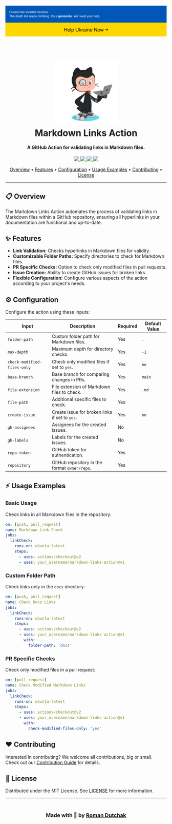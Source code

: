 [![Stand With Ukraine](https://raw.githubusercontent.com/vshymanskyy/StandWithUkraine/main/banner2-direct.svg)](https://vshymanskyy.github.io/StandWithUkraine/)

  <h1 align="center">
    <br>
    <img src="./assets/octocat.png" alt="Markdown Links Action Logo" width="200">
    <br>
    Markdown Links Action
    <br>
  </h1>

  <h4 align="center">A GitHub Action for validating links in Markdown files.</h4>

  <p align="center">
    <a href="https://github.com/your_username/markdown-links-action/releases">
      <img src="https://img.shields.io/github/v/release/dutchakdev/markdown-links-action?style=flat-square">
    </a>
    <a href="https://github.com/your_username/markdown-links-action/blob/main/LICENSE">
      <img src="https://img.shields.io/github/license/dutchakdev/markdown-links-action?style=flat-square">
    </a>
    <a href="https://github.com/dutchakdev/markdown-links-action/actions/workflows/release.yml">
      <img src="https://github.com/dutchakdev/markdown-links-action/actions/workflows/release.yml/badge.svg?branch=main"/>
    </a>
    <a href="https://github.com/dutchakdev/markdown-links-action/actions/workflows/ci.yml">
      <img src="https://github.com/dutchakdev/markdown-links-action/actions/workflows/ci.yml/badge.svg?branch=main"/>
    </a>
  </p>

  <p align="center">
    <a href="#overview">Overview</a> •
    <a href="#features">Features</a> •
    <a href="#configuration">Configuration</a> •
    <a href="#usage-examples">Usage Examples</a> •
    <a href="#contributing">Contributing</a> •
    <a href="#license">License</a>
  </p>

  ---

  ## :clipboard: Overview

  The Markdown Links Action automates the process of validating links in Markdown files within a GitHub repository, ensuring all hyperlinks in your documentation are functional and up-to-date.

  ## :sparkles: Features

  - **Link Validation:** Checks hyperlinks in Markdown files for validity.
  - **Customizable Folder Paths:** Specify directories to check for Markdown files.
  - **PR Specific Checks:** Option to check only modified files in pull requests.
  - **Issue Creation:** Ability to create GitHub issues for broken links.
  - **Flexible Configuration:** Configure various aspects of the action according to your project's needs.

  ## :gear: Configuration

  Configure the action using these inputs:

  | Input                        | Description                                     | Required | Default Value       |
  |------------------------------|-------------------------------------------------|----------|---------------------|
  | `folder-path`                | Custom folder path for Markdown files.          | Yes      | `.`                 |
  | `max-depth`                  | Maximum depth for directory checks.             | Yes      | `-1`                |
  | `check-modified-files-only`  | Check only modified files if set to `yes`.      | Yes      | `no`                |
  | `base-branch`                | Base branch for comparing changes in PRs.       | Yes      | `main`              |
  | `file-extension`             | File extension of Markdown files to check.      | Yes      | `.md`               |
  | `file-path`                  | Additional specific files to check.             | Yes      |                     |
  | `create-issue`               | Create issue for broken links if set to `yes`.  | Yes      | `no`                |
  | `gh-assignees`               | Assignees for the created issues.               | No       |                     |
  | `gh-labels`                  | Labels for the created issues.                  | No       |                     |
  | `repo-token`                 | GitHub token for authentication.                | Yes      |                     |
  | `repository`                 | GitHub repository in the format `owner/repo`.   | Yes      |                     |

  ## :zap: Usage Examples

  ### Basic Usage

  Check links in all Markdown files in the repository:

  ```yml
  on: [push, pull_request]
  name: Markdown Link Check
  jobs:
    linkCheck:
      runs-on: ubuntu-latest
      steps:
        - uses: actions/checkout@v2
        - uses: your_username/markdown-links-action@v1
  ```

  ### Custom Folder Path

  Check links only in the `docs` directory:

  ```yml
  on: [push, pull_request]
  name: Check Docs Links
  jobs:
    linkCheck:
      runs-on: ubuntu-latest
      steps:
        - uses: actions/checkout@v2
        - uses: your_username/markdown-links-action@v1
          with:
            folder-path: 'docs'
  ```

  ### PR Specific Checks

  Check only modified files in a pull request:

  ```yml
  on: [pull_request]
  name: Check Modified Markdown Links
  jobs:
    linkCheck:
      runs-on: ubuntu-latest
      steps:
        - uses: actions/checkout@v2
        - uses: your_username/markdown-links-action@v1
          with:
            check-modified-files-only: 'yes'
  ```

  ## :heart: Contributing

  Interested in contributing? We welcome all contributions, big or small. Check out our [Contribution Guide](CONTRIBUTING.md) for details.

  ## :memo: License



  Distributed under the MIT License. See [LICENSE](LICENSE) for more information.

  ---

  <h3 align="center">
    <br>
    Made with 🤙 by <a href="https://github.com/dutchakdev">Roman Dutchak</a>
    <br>
  </h3>
